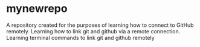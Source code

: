 # mynewrepo
A repository created for the purposes of learning how to connect to GitHub remotely.
Learning how to link git and github via a remote connection.
Learning terminal commands to link git and github remotely
